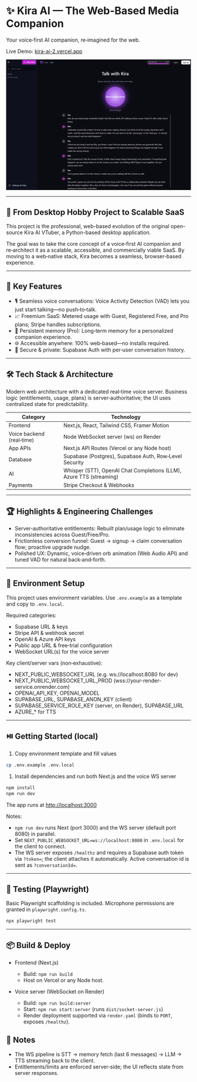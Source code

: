 # ✨ Kira AI — The Web‑Based Media Companion

Your voice‑first AI companion, re‑imagined for the web.

Live Demo: [kira-ai-2.vercel.app](https://kira-ai-2.vercel.app)

<!-- Demo screenshot -->

![Kira – voice companion demo](public/KIRA_2_Preview.png)

---

## 🚀 From Desktop Hobby Project to Scalable SaaS

This project is the professional, web-based evolution of the original open-source Kira AI VTuber, a Python-based desktop application.

The goal was to take the core concept of a voice‑first AI companion and re‑architect it as a scalable, accessible, and commercially viable SaaS. By moving to a web‑native stack, Kira becomes a seamless, browser‑based experience.

---

## 🎯 Key Features

- 🎙️ Seamless voice conversations: Voice Activity Detection (VAD) lets you just start talking—no push‑to‑talk.
- 📈 Freemium SaaS: Metered usage with Guest, Registered Free, and Pro plans; Stripe handles subscriptions.
- 🧠 Persistent memory (Pro): Long‑term memory for a personalized companion experience.
- 🌐 Accessible anywhere: 100% web‑based—no installs required.
- 🔐 Secure & private: Supabase Auth with per‑user conversation history.

---

## 🛠️ Tech Stack & Architecture

Modern web architecture with a dedicated real‑time voice server. Business logic (entitlements, usage, plans) is server‑authoritative; the UI uses centralized state for predictability.

| Category                  | Technology                                                          |
| ------------------------- | ------------------------------------------------------------------- |
| Frontend                  | Next.js, React, Tailwind CSS, Framer Motion                         |
| Voice backend (real‑time) | Node WebSocket server (ws) on Render                                |
| App APIs                  | Next.js API Routes (Vercel or any Node host)                        |
| Database                  | Supabase (Postgres), Supabase Auth, Row‑Level Security              |
| AI                        | Whisper (STT), OpenAI Chat Completions (LLM), Azure TTS (streaming) |
| Payments                  | Stripe Checkout & Webhooks                                          |

---

## 🏆 Highlights & Engineering Challenges

- Server‑authoritative entitlements: Rebuilt plan/usage logic to eliminate inconsistencies across Guest/Free/Pro.
- Frictionless conversion funnel: Guest → signup → claim conversation flow; proactive upgrade nudge.
- Polished UX: Dynamic, voice‑driven orb animation (Web Audio API) and tuned VAD for natural back‑and‑forth.

---

## 🔑 Environment Setup

This project uses environment variables. Use `.env.example` as a template and copy to `.env.local`.

Required categories:

- Supabase URL & keys
- Stripe API & webhook secret
- OpenAI & Azure API keys
- Public app URL & free‑trial configuration
- WebSocket URL(s) for the voice server

Key client/server vars (non‑exhaustive):

- NEXT_PUBLIC_WEBSOCKET_URL (e.g. ws://localhost:8080 for dev)
- NEXT_PUBLIC_WEBSOCKET_URL_PROD (wss://your-render-service.onrender.com)
- OPENAI_API_KEY, OPENAI_MODEL
- SUPABASE_URL, SUPABASE_ANON_KEY (client)
- SUPABASE_SERVICE_ROLE_KEY (server, on Render), SUPABASE_URL
- AZURE\_\* for TTS

---

## ⏯️ Getting Started (local)

1. Copy environment template and fill values

```bash
cp .env.example .env.local
```

1. Install dependencies and run both Next.js and the voice WS server

```bash
npm install
npm run dev
```

The app runs at [http://localhost:3000](http://localhost:3000)

Notes:

- `npm run dev` runs Next (port 3000) and the WS server (default port 8080) in parallel.
- Set `NEXT_PUBLIC_WEBSOCKET_URL=ws://localhost:8080` in `.env.local` for the client to connect.
- The WS server exposes `/healthz` and requires a Supabase auth token via `?token=`; the client attaches it automatically. Active conversation id is sent as `?conversationId=`.

---

## 🧪 Testing (Playwright)

Basic Playwright scaffolding is included. Microphone permissions are granted in `playwright.config.ts`.

```bash
npx playwright test
```

---

## 📦 Build & Deploy

- Frontend (Next.js)
  - Build: `npm run build`
  - Host on Vercel or any Node host.

- Voice server (WebSocket on Render)
  - Build: `npm run build:server`
  - Start: `npm run start:server` (runs `dist/socket-server.js`)
  - Render deployment supported via `render.yaml` (binds to `PORT`, exposes `/healthz`).

## 📝 Notes

- The WS pipeline is STT → memory fetch (last 6 messages) → LLM → TTS streaming back to the client.
- Entitlements/limits are enforced server‑side; the UI reflects state from server responses.
